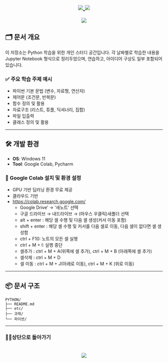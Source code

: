 
<h1 align="center">
  
  <a href="https://github.com/skwjdgh">
    <img align="center" src="https://img.shields.io/badge/goto-Main-green.svg" />
  </a>

  <a href="https://github.com/skwjdgh/Back">
    <img align="center" src="https://img.shields.io/badge/goto-Back-green.svg" />
  </a>
  
</h1>

<p align="center">
  <img align="center" src = "https://capsule-render.vercel.app/api?type=blur&height=200&color=gradient&text=PYTHON101&descAlign=59&section=header">


## 🗂 문서 개요

이 저장소는 Python 학습을 위한 개인 스터디 공간입니다. 각 날짜별로 학습한 내용을 Jupyter Notebook 형식으로 정리두었으며, 연습하고, 아이디어 구상도 일부 포함되어 있습니다.

### ✅ 주요 학습 주제 예시

- 파이썬 기본 문법 (변수, 자료형, 연산자)
- 제어문 (조건문, 반복문)
- 함수 정의 및 활용
- 자료구조 (리스트, 튜플, 딕셔너리, 집합)
- 파일 입출력
- 클래스 정의 및 활용

---

## 🛠️ 개발 환경

- **OS**: Windows 11  
- **Tool**: Google Colab, Pycharm

### 🧩 Google Colab 설치 및 환경 설정
- GPU 기반 딥러닝 환경 무료 제공
- 클라우드 기반
- https://colab.research.google.com/
  - Google Drive’ → ‘새노트’ 선택
  - 구글 드라이브 → 내드라이브 → (마우스 우클릭)새폴더 선택
  - alt + enter : 해당 셀 수행 및 다음 셀 생성(커서 이동 포함)
  - shift + enter : 해당 셀 수행 및 커서를 다음 셀로 이동, 다음 셀이 없다면 셀 생성함
  - ctrl + F10: 노트의 모든 셀 실행
  - ctrl + M + I: 실행 중단
  - 셀추가 : ctrl + M + A(위쪽에 셀 추가), ctrl + M + B (아래쪽에 셀 추가)
  - 셀삭제 : ctrl + M + D
  - 셀 이동 : ctrl + M + J(아래로 이동), ctrl + M + K (위로 이동)

---

## 📦 문서 구조
```
PYTHON/
├── README.md      
├── etc/                 
├── 과제/           
└── 파이썬/                             

```
---
###  👨‍💻상단으로 돌아가기
<h1 align="center">
        <a href="https://github.com/skwjdgh/Python101_study">
    <img align="center" src="https://img.shields.io/badge/backto-Top-green.svg" />
  </a>
</h1>
